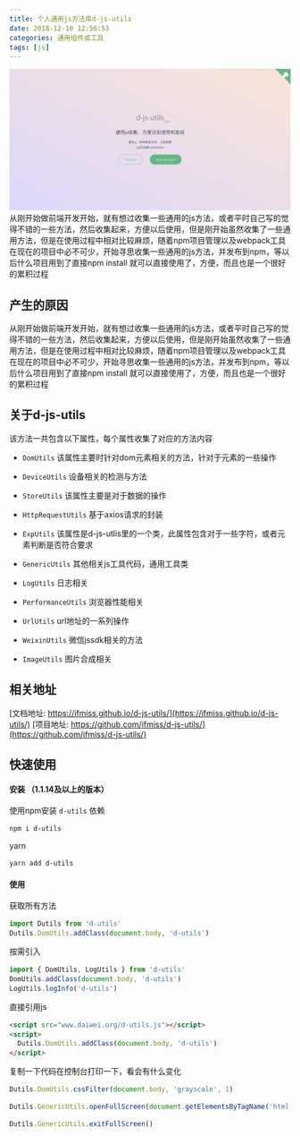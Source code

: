 ```yaml
---
title: 个人通用js方法库d-js-utils
date: 2018-12-10 12:56:53
categories: 通用组件或工具
tags: [js]
---
```


![d-js-utils](个人通用js方法库d-js-utils/bg.png)
从刚开始做前端开发开始，就有想过收集一些通用的js方法，或者平时自己写的觉得不错的一些方法，然后收集起来，方便以后使用，但是刚开始虽然收集了一些通用方法，但是在使用过程中相对比较麻烦，随着npm项目管理以及webpack工具在现在的项目中必不可少，开始寻思收集一些通用的js方法，并发布到npm，等以后什么项目用到了直接npm install 就可以直接使用了，方便，而且也是一个很好的累积过程
<!-- more -->
## 产生的原因
从刚开始做前端开发开始，就有想过收集一些通用的js方法，或者平时自己写的觉得不错的一些方法，然后收集起来，方便以后使用，但是刚开始虽然收集了一些通用方法，但是在使用过程中相对比较麻烦，随着npm项目管理以及webpack工具在现在的项目中必不可少，开始寻思收集一些通用的js方法，并发布到npm，等以后什么项目用到了直接npm install 就可以直接使用了，方便，而且也是一个很好的累积过程

## 关于d-js-utils
该方法一共包含以下属性，每个属性收集了对应的方法内容

- `DomUtils`
  该属性主要时针对dom元素相关的方法，针对于元素的一些操作

- `DeviceUtils`
  设备相关的检测与方法

- `StoreUtils`
  该属性主要是对于数据的操作

- `HttpRequestUtils`
  基于axios请求的封装

- `ExpUtils`
  该属性是d-js-utlis里的一个类，此属性包含对于一些字符，或者元素判断是否符合要求

- `GenericUtils`
  其他相关js工具代码，通用工具类

- `LogUtils`
  日志相关

- `PerformanceUtils`
  浏览器性能相关

- `UrlUtils`
  url地址的一系列操作

- `WeixinUtils`
  微信jssdk相关的方法

- `ImageUtils`
  图片合成相关

## 相关地址
[文档地址: https://ifmiss.github.io/d-js-utils/](https://ifmiss.github.io/d-js-utils/)
[项目地址: https://github.com/ifmiss/d-js-utils/](https://github.com/ifmiss/d-js-utils/)

## 快速使用
#### 安装 （1.1.14及以上的版本）
使用npm安装 `d-utils` 依赖
```bash
npm i d-utils
```
yarn
```hash
yarn add d-utils
```
#### 使用
获取所有方法
```js
import Dutils from 'd-utils'
Dutils.DomUtils.addClass(document.body, 'd-utils')
```
按需引入
```js
import { DomUtils, LogUtils } from 'd-utils'
DomUtils.addClass(document.body, 'd-utils')
LogUtils.logInfo('d-utils')
```

直接引用js
```html
<script src="www.daiwei.org/d-utils.js"></script>
<script>
  Dutils.DomUtils.addClass(document.body, 'd-utils')
</script>
```
复制一下代码在控制台打印一下，看会有什么变化
```js
Dutils.DomUtils.cssFilter(document.body, 'grayscale', 1)
```
```js
Dutils.GenericUtils.openFullScreen(document.getElementsByTagName('html')[0])
```
```js
Dutils.GenericUtils.exitFullScreen()
```
